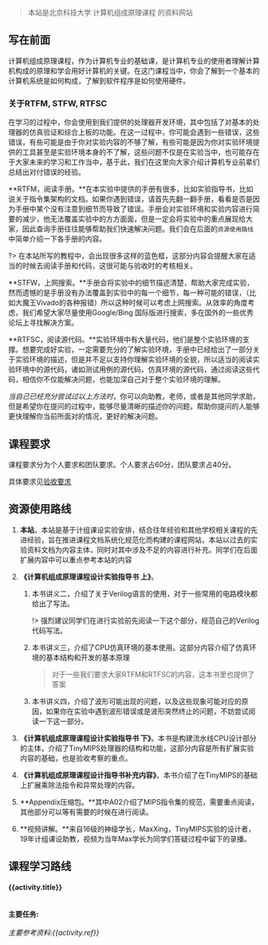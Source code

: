 > 本站是北京科技大学 计算机组成原理课程 的资料网站



## 写在前面

计算机组成原理课程，作为计算机专业的基础课，是计算机专业的使用者理解计算机构成的原理和学会用好计算机的关键。在这门课程当中，你会了解到一个基本的计算机系统是如何构成，了解到软件程序是如何使用硬件。

### 关于RTFM, STFW, RTFSC

在学习的过程中，你会使用到我们提供的处理器开发环境，其中包括了对基本的处理器的仿真验证和综合上板的功能。在这一过程中，你可能会遇到一些错误，这些错误，有些可能是由于你对实验内容的不够了解，有些可能是因为你对实验环境提供的工具甚至是实验环境本身的不了解，这些问题不仅是在实验当中，也可能存在于大家未来的学习和工作当中，基于此，我们在这里向大家介绍计算机专业前辈们总结出对付错误的经验。

**RTFM，阅读手册。**在本实验中提供的手册有很多，比如实验指导书，比如说关于指令集架构的文档。如果你遇到错误，请首先先翻一翻手册，看看是否是因为手册中某个没有注意到细节而导致了错误。手册会对实验环境和实验内容进行简要的减少，他无法覆盖实验中的方方面面，但是一定会将实验中的重点展现给大家，因此查询手册往往能够帮助我们快速解决问题。我们会在后面的`资源使用路线`中简单介绍一下各手册的内容。

?> 在本站所写的教程中，会出现很多这样的蓝色框，这部分内容会提醒大家在适当的时候去阅读手册和代码，这很可能与验收时的考核相关。

**STFW，上网搜索。**手册会将实验中的细节描述清楚，帮助大家完成实验，然而遗憾的是手册没有办法覆盖到实验中的每一个细节，每一种可能的错误，（比如大魔王Vivado的各种报错）所以这种时候可以考虑上网搜索。从效率的角度考虑，我们希望大家尽量使用Google/Bing 国际版进行搜索，多在国外的一些优秀论坛上寻找解决方案。

**RTFSC，阅读源代码。**实验环境中有大量代码，他们是整个实验环境的支撑。想要完成好实验，一定需要充分的了解实验环境，手册中已经给出了一部分关于实验环境的描述，但是并不足以支持你理解实验环境的全貌，所以适当的阅读实验环境中的源代码，诸如测试用例的源代码，仿真环境的源代码，通过阅读这些代码，相信你不仅能解决问题，也能加深自己对于整个实验环境的理解。

*当自己已经充分尝试过以上方法时*，你可以向助教，老师，或者是其他同学求助，但是希望你在提问的过程中，能够尽量清晰的描述你的问题，帮助你提问的人能够更快理解你当前所面对的情况，更好的解决问题。

## 课程要求

课程要求分为个人要求和团队要求。个人要求占60分，团队要求占40分。

具体要求见[验收要求](grading)


## 资源使用路线

1. **本站**。本站是基于计组课设实验安排，结合往年经验和其他学校相关课程的先进经验，旨在推进课程文档系统化规范化而构建的课程网站，本站以过去的实验资料文档为内容主体，同时对其中涉及不足的内容进行补充。同学们在后面扩展内容中可以重点参考本站的内容

2. **《计算机组成原理课程设计实验指导书 上》**。

   1. 本书讲义二，介绍了关于Verilog语言的使用，对于一些常用的电路模块都给出了写法。

      !> 强烈建议同学们在进行实验前先阅读一下这个部分，规范自己的Verilog代码写法。

   2. 本书讲义三，介绍了CPU仿真环境的基本使用。这部分内容介绍了仿真环境的基本结构和开发的基本原理

      > 对于一些我们要求大家RTFM和RTFSC的内容，这本书里也提供了答案

   3. 本书讲义四，介绍了波形可能出现的问题，以及这些现象可能对应的原因，如果你在实验中遇到波形错误或是波形突然终止的问题，不妨尝试阅读一下这一部分。

3. **《计算机组成原理课程设计实验指导书 下》**。本书是构建流水线CPU设计部分的主体，介绍了TinyMIPS处理器的结构和功能，这部分内容是所有扩展实验内容的基础，也是验收考察的重点。

4. **《计算机组成原理课程设计指导书补充内容》**。本书介绍了在TinyMIPS的基础上扩展乘除法指令和异常处理的内容。

5. **Appendix压缩包。**其中A02介绍了MIPS指令集的规范，需要重点阅读，其他部分可以等有需要的时候在进行阅读。
6. **视频讲解。**来自16级的神级学长，MaxXing，TinyMIPS实验的设计者，19年计组课设助教，视频为当年Max学长为同学们答疑过程中留下的录播。

## 课程学习路线

<div id="timeline1" class = "block">

  <el-timeline >
    <el-timeline-item
      v-for="(activity, index) in activities"
      :key="index"
      :timestamp="activity.timestamp"
      :type="activity.type"     
      :color="activity.color"
      placement="top">
      <el-card>
      <h4>{{activity.title}}</h4>
      <br>
      <b>主要任务:</b><div v-html="activity.content"></div><br>
      <i>主要参考资料:{{activity.ref}}</i>
      </el-card>
    </el-timeline-item>
  </el-timeline>
</div>

<script type="text/javascript">
{
    let a = new Vue({
        el: '#timeline1',
        data:{
        reverse: true,
        activities: [{
          title:'TinyMIPS工程结构学习',
          content: '<ul><li>复习Verilog和计算机组成原理。</li><li>了解处理器各部分功能模块</li><li>完成第二章CG评测题</li><ul>',
          type:' success',
          color:'blue',
          timestamp: '第一周',
          ref:'《计算机组成原理课程设计指导书 上》,《计算机组成原理课程设计指导书 下》第二章 视频资料'
        }, {
          title:'流水线前递与暂停机制学习',
          content: '<ul><li>了解流水线处理器基本原理</li><li>完成第三章CG评测题,完成虚拟仿真实验平台任务</li></ul>',
          timestamp: '第二周',
          ref:'《计算机组成原理课程设计指导书 下》第三章'
        }, {
          title:'个人指令扩展',
          content: '<ul><li>学习CDE仿真环境的使用</li><li>结合讲义和自己对TinyMIPS工程的理解。完成若干条指令的验收</li><ul>',
          timestamp: '第三周',
          ref:'《计算机组成原理课程设计指导书 上》讲义三'
        },{
          title:'扩展任务——乘除法器设计/异常处理',
          content:'<ul><li>学习异常处理机制和乘除法器设计</li><li>按小组安排自行规划任务</li><ul>',
          timestamp:'第四周',
          ref:'《计算机组成原理课程设计指导书补充内容》《计算机体系结构基础 第三版》'
        },{
          title:'扩展任务——AXI总线/设备输入输出',
          content:'<ul><li>学习AXI总线和设备输入输出</li><li>按小组安排自行规划任务</li><ul>',
          timestamp:'第五周',
          ref:'待补充'
        },{
          title:'扩展任务——Cache设计与实现',
          content:'<ul><li>学习Cache的设计与实现</li><li>按小组安排自行规划任务</li><ul>',
          timestamp:'第六周',
          ref:'待补充'
        },{
          title:'扩展任务——答疑',
          content:'按小组安排自行规划任务',
          ref:'待补充'
        },{
          title:'扩展任务——团队答辩',
          content:'完成答辩',
          ref:'待补充'
        }]

    }
  });
    }

</script>
